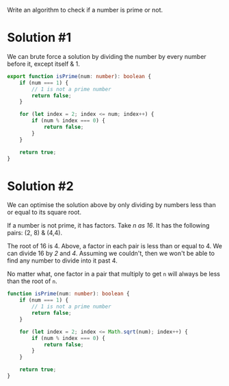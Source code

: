 Write an algorithm to check if a number is prime or not.
# Solution #1
We can brute force a solution by dividing the number by every number before it, except itself & 1.
```ts
export function isPrime(num: number): boolean {
    if (num === 1) {
        // 1 is not a prime number
        return false;
    }

    for (let index = 2; index <= num; index++) {
        if (num % index === 0) {
            return false;
        }
    }

    return true;
}
```
# Solution #2
We can optimise the solution above by only dividing by numbers less than or equal to its square root.

If a number is not prime, it has factors. Take *n as 16*. It has the following pairs: (2, 8) & (4,4).

The root of 16 is 4. Above, a factor in each pair is less than or equal to 4. We can divide 16 by *2* and *4*. Assuming we couldn't, then we won't be able to find any number to divide into it past 4.

No matter what, one factor in a pair that multiply to get `n` will always be less than the root of `n`.

```ts
function isPrime(num: number): boolean {
    if (num === 1) {
        // 1 is not a prime number
        return false;
    }

    for (let index = 2; index <= Math.sqrt(num); index++) {
        if (num % index === 0) {
            return false;
        }
    }

    return true;
}
```